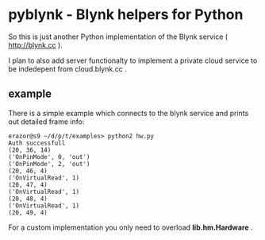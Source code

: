 # pyblynk - Blynk helpers for Python


So this is just another Python implementation of the Blynk service ( http://blynk.cc ).

I plan to also add server functionalty to implement a private cloud service to be indedepent from cloud.blynk.cc .

## example
There is a simple example which connects to the blynk service and prints out detailed frame info:

```
erazor@s9 ~/d/p/t/examples> python2 hw.py 
Auth successfull
(20, 36, 14)
('OnPinMode', 0, 'out')
('OnPinMode', 2, 'out')
(20, 46, 4)
('OnVirtualRead', 1)
(20, 47, 4)
('OnVirtualRead', 1)
(20, 48, 4)
('OnVirtualRead', 1)
(20, 49, 4)
```

For a custom implementation you only need to overload **lib.hm.Hardware** .
